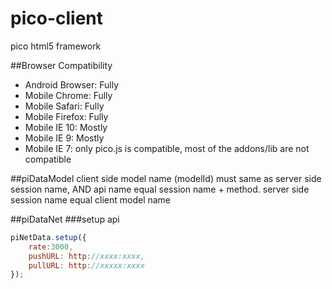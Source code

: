 pico-client
===========

pico html5 framework

##Browser Compatibility
 * Android Browser: Fully
 * Mobile Chrome: Fully
 * Mobile Safari: Fully
 * Mobile Firefox: Fully
 * Mobile IE 10: Mostly
 * Mobile IE 9: Mostly
 * Mobile IE 7: only pico.js is compatible, most of the addons/lib are not compatible

##piDataModel
client side model name (modelId) must same as server side session name,
AND api name equal session name + method. server side session name equal client model name

##piDataNet
###setup api
```javascript
piNetData.setup({
    rate:3000,
    pushURL: http://xxxx:xxxx,
    pullURL: http://xxxxx:xxxx
});
```
